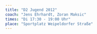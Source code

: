 ```yaml
---
title: "D2 Jugend 2012"
coach: "Jens Ehrhardt, Zoran Maksic"
times: "Di 17:30 - 19:00 Uhr"
place: "Sportplatz Weipeldorfer Straße"
---
```

